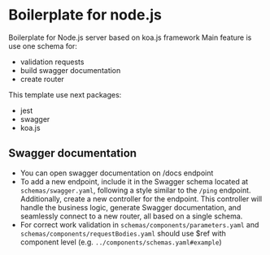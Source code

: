 # Boilerplate for node.js

Boilerplate for Node.js server based on koa.js framework
Main feature is use one schema for:
- validation requests
- build swagger documentation
- create router

This template use next packages:
- jest
- swagger
- koa.js

## Swagger documentation

- You can open swagger documentation on /docs endpoint
- To add a new endpoint, include it in the Swagger schema located at `schemas/swagger.yaml`,
following a style similar to the `/ping` endpoint.
Additionally, create a new controller for the endpoint.
This controller will handle the business logic, generate Swagger documentation, 
and seamlessly connect to a new router, all based on a single schema.
- For correct work validation in `schemas/components/parameters.yaml` and `schemas/components/requestBodies.yaml`
should use $ref with component level (e.g. `../components/schemas.yaml#example`)
